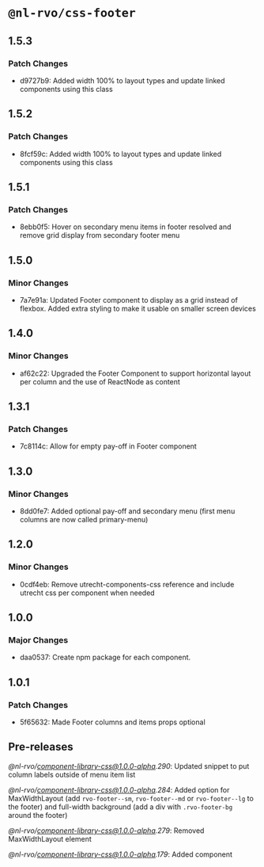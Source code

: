 # `@nl-rvo/css-footer`

## 1.5.3

### Patch Changes

- d9727b9: Added width 100% to layout types and update linked components using this class

## 1.5.2

### Patch Changes

- 8fcf59c: Added width 100% to layout types and update linked components using this class

## 1.5.1

### Patch Changes

- 8ebb0f5: Hover on secondary menu items in footer resolved and remove grid display from secondary footer menu

## 1.5.0

### Minor Changes

- 7a7e91a: Updated Footer component to display as a grid instead of flexbox. Added extra styling to make it usable on smaller screen devices

## 1.4.0

### Minor Changes

- af62c22: Upgraded the Footer Component to support horizontal layout per column and the use of ReactNode as content

## 1.3.1

### Patch Changes

- 7c8114c: Allow for empty pay-off in Footer component

## 1.3.0

### Minor Changes

- 8dd0fe7: Added optional pay-off and secondary menu (first menu columns are now called primary-menu)

## 1.2.0

### Minor Changes

- 0cdf4eb: Remove utrecht-components-css reference and include utrecht css per component when needed

## 1.0.0

### Major Changes

- daa0537: Create npm package for each component.

## 1.0.1

### Patch Changes

- 5f65632: Made Footer columns and items props optional

## Pre-releases

_@nl-rvo/component-library-css@1.0.0-alpha.290_:
Updated snippet to put column labels outside of menu item list

_@nl-rvo/component-library-css@1.0.0-alpha.284_:
Added option for MaxWidthLayout (add `rvo-footer--sm`, `rvo-footer--md` or `rvo-footer--lg` to the footer) and full-width background (add a div with `.rvo-footer-bg` around the footer)

_@nl-rvo/component-library-css@1.0.0-alpha.279_:
Removed MaxWidthLayout element

_@nl-rvo/component-library-css@1.0.0-alpha.179_:
Added component
